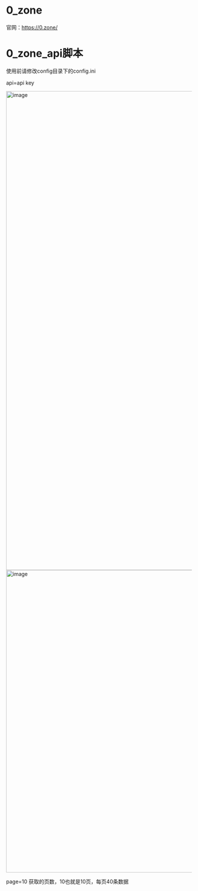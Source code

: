 # 0_zone
官网：https://0.zone/

# 0_zone_api脚本

使用前请修改config目录下的config.ini

api=api key

<img width="1297" alt="image" src="https://user-images.githubusercontent.com/56328995/187831684-4f721409-f16c-4106-adee-6dd1943c51d3.png">
<img width="819" alt="image" src="https://user-images.githubusercontent.com/56328995/187831719-6cd9cb08-3358-461c-8744-4bfbb9c946a2.png">

page=10
获取的页数，10也就是10页，每页40条数据

